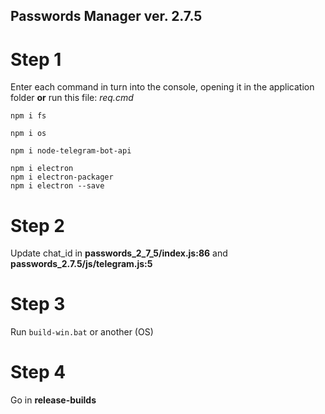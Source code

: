 ## Passwords Manager  ver. 2.7.5

# Step 1
Enter each command in turn into the console, opening it in the application folder **or** run this file: *req.cmd*
```
npm i fs

npm i os 

npm i node-telegram-bot-api 

npm i electron
npm i electron-packager
npm i electron --save
```

# Step 2

Update chat_id in **passwords_2_7_5/index.js:86** and **passwords_2.7.5/js/telegram.js:5** 

# Step 3
Run ``build-win.bat`` or another (OS)

# Step 4
Go in **release-builds**
